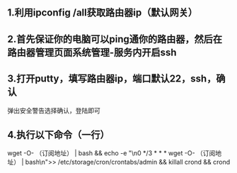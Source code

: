 ## 1.利用ipconfig /all获取路由器ip（默认网关）

## 2.首先保证你的电脑可以ping通你的路由器，然后在路由器管理页面系统管理-服务内开启ssh

## 3.打开putty，填写路由器ip，端口默认22，ssh，确认
弹出安全警告选择确认，登陆即可

## 4.执行以下命令（一行）
wget -O- （订阅地址） | bash && echo -e "\n0 */3 * * * wget -O- （订阅地址） | bash\n">> /etc/storage/cron/crontabs/admin && killall crond && crond
